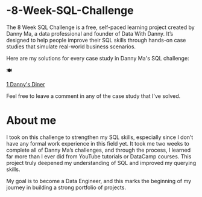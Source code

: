 # -8-Week-SQL-Challenge
The 8 Week SQL Challenge is a free, self-paced learning project created by Danny Ma, a data professional and founder of Data With Danny. It’s designed to help people improve their SQL skills through hands-on case studies that simulate real-world business scenarios.

Here are my solutions for every case study in Danny Ma's SQL challenge:

🍽 <p><a href="https://github.com/innosy475/-8-Week-SQL-Challenge/tree/main/1%20Danny's%20Diner">1 Danny's Diner</a></p>


Feel free to leave a comment in any of the case study that I've solved.

# About me

I took on this challenge to strengthen my SQL skills, especially since I don’t have any formal work experience in this field yet. It took me two weeks to complete all of Danny Ma’s challenges, and through the process, I learned far more than I ever did from YouTube tutorials or DataCamp courses. This project truly deepened my understanding of SQL and improved my querying skills.

My goal is to become a Data Engineer, and this marks the beginning of my journey in building a strong portfolio of projects.
